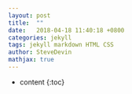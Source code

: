 ```yaml
---
layout: post
title:  ""
date:   2018-04-18 11:40:18 +0800
categories: jekyll
tags: jekyll markdown HTML CSS
author: SteveDevin
mathjax: true
---
```

* content
{:toc}

